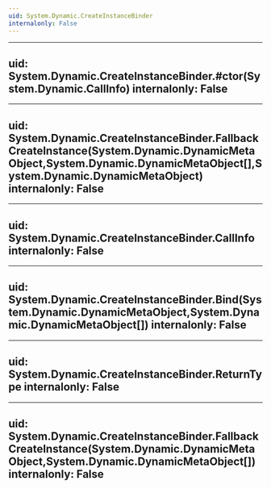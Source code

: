 ```yaml
---
uid: System.Dynamic.CreateInstanceBinder
internalonly: False
---
```


---
uid: System.Dynamic.CreateInstanceBinder.#ctor(System.Dynamic.CallInfo)
internalonly: False
---

---
uid: System.Dynamic.CreateInstanceBinder.FallbackCreateInstance(System.Dynamic.DynamicMetaObject,System.Dynamic.DynamicMetaObject[],System.Dynamic.DynamicMetaObject)
internalonly: False
---

---
uid: System.Dynamic.CreateInstanceBinder.CallInfo
internalonly: False
---

---
uid: System.Dynamic.CreateInstanceBinder.Bind(System.Dynamic.DynamicMetaObject,System.Dynamic.DynamicMetaObject[])
internalonly: False
---

---
uid: System.Dynamic.CreateInstanceBinder.ReturnType
internalonly: False
---

---
uid: System.Dynamic.CreateInstanceBinder.FallbackCreateInstance(System.Dynamic.DynamicMetaObject,System.Dynamic.DynamicMetaObject[])
internalonly: False
---
